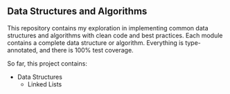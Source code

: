 ## Data Structures and Algorithms
This repository contains my exploration in implementing common data structures and algorithms with clean code and best practices. Each module contains a complete data structure or algorithm. Everything is type-annotated, and there is 100% test coverage.

So far, this project contains:
 - Data Structures
    - Linked Lists
